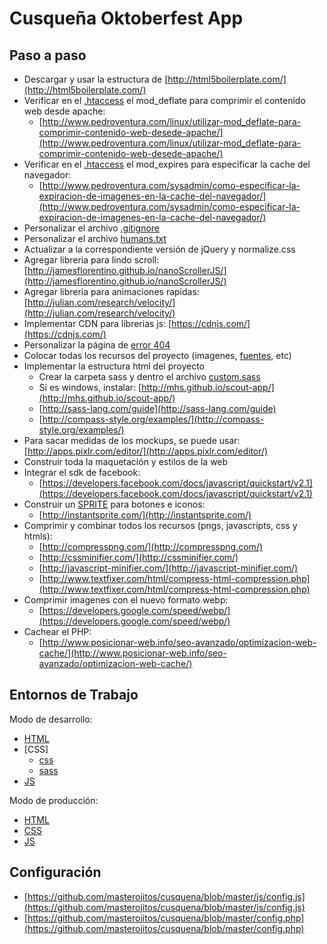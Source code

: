 # Cusqueña Oktoberfest App


## Paso a paso

* Descargar y usar la estructura de [http://html5boilerplate.com/](http://html5boilerplate.com/)
* Verificar en el [.htaccess](https://github.com/masterojitos/cusquena/blob/master/.htaccess) el mod_deflate para comprimir el contenido web desde apache:
  * [http://www.pedroventura.com/linux/utilizar-mod_deflate-para-comprimir-contenido-web-desede-apache/](http://www.pedroventura.com/linux/utilizar-mod_deflate-para-comprimir-contenido-web-desede-apache/)
* Verificar en el [.htaccess](https://github.com/masterojitos/cusquena/blob/master/.htaccess) el mod_expires para especificar la cache del navegador:
  * [http://www.pedroventura.com/sysadmin/como-especificar-la-expiracion-de-imagenes-en-la-cache-del-navegador/](http://www.pedroventura.com/sysadmin/como-especificar-la-expiracion-de-imagenes-en-la-cache-del-navegador/)
* Personalizar el archivo [.gitignore](https://github.com/masterojitos/cusquena/blob/master/.gitignore)
* Personalizar el archivo [humans.txt](https://github.com/masterojitos/cusquena/blob/master/humans.txt)
* Actualizar a la correspondiente versión de jQuery y normalize.css
* Agregar libreria para lindo scroll: [http://jamesflorentino.github.io/nanoScrollerJS/](http://jamesflorentino.github.io/nanoScrollerJS/)
* Agregar libreria para animaciones rapidas: [http://julian.com/research/velocity/](http://julian.com/research/velocity/)
* Implementar CDN para librerias js: [https://cdnjs.com/](https://cdnjs.com/)
* Personalizar la página de [error 404](https://github.com/masterojitos/cusquena/blob/master/404.html)
* Colocar todas los recursos del proyecto (imagenes, [fuentes](https://github.com/masterojitos/cusquena/blob/master/css/fonts.css), etc)
* Implementar la estructura html del proyecto
  * Crear la carpeta sass y dentro el archivo [custom.sass](https://github.com/masterojitos/cusquena/blob/master/sass/custom.sass)
  * Si es windows, instalar: [http://mhs.github.io/scout-app/](http://mhs.github.io/scout-app/)
  * [http://sass-lang.com/guide](http://sass-lang.com/guide)
  * [http://compass-style.org/examples/](http://compass-style.org/examples/)
* Para sacar medidas de los mockups, se puede usar: [http://apps.pixlr.com/editor/](http://apps.pixlr.com/editor/)
* Construir toda la maquetación y estilos de la web
* Integrar el sdk de facebook:
  * [https://developers.facebook.com/docs/javascript/quickstart/v2.1](https://developers.facebook.com/docs/javascript/quickstart/v2.1)
* Construir un [SPRITE](https://github.com/masterojitos/cusquena/blob/master/css/sprite.css) para botones e iconos:
  * [http://instantsprite.com/](http://instantsprite.com/)
* Comprimir y combinar todos los recursos (pngs, javascripts, css y htmls):
  * [http://compresspng.com/](http://compresspng.com/)
  * [http://cssminifier.com/](http://cssminifier.com/)
  * [http://javascript-minifier.com/](http://javascript-minifier.com/)
  * [http://www.textfixer.com/html/compress-html-compression.php](http://www.textfixer.com/html/compress-html-compression.php)
* Comprimir imagenes con el nuevo formato webp:
  * [https://developers.google.com/speed/webp/](https://developers.google.com/speed/webp/)
* Cachear el PHP:
  * [http://www.posicionar-web.info/seo-avanzado/optimizacion-web-cache/](http://www.posicionar-web.info/seo-avanzado/optimizacion-web-cache/)


## Entornos de Trabajo

Modo de desarrollo:
* [HTML](https://github.com/masterojitos/cusquena/blob/master/index.php)
* [CSS]
  * [css](https://github.com/masterojitos/cusquena/blob/master/css/custom.css)
  * [sass](https://github.com/masterojitos/cusquena/blob/master/sass/custom.sass)
* [JS](https://github.com/masterojitos/cusquena/blob/master/js/main.js)

Modo de producción:
* [HTML](https://github.com/masterojitos/cusquena/blob/master/prod.php)
* [CSS](https://github.com/masterojitos/cusquena/blob/master/css/prod.css)
* [JS](https://github.com/masterojitos/cusquena/blob/master/js/prod.js)


## Configuración

 * [https://github.com/masterojitos/cusquena/blob/master/js/config.js](https://github.com/masterojitos/cusquena/blob/master/js/config.js)
 * [https://github.com/masterojitos/cusquena/blob/master/config.php](https://github.com/masterojitos/cusquena/blob/master/config.php)
